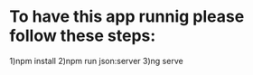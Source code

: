 # To have this app runnig please follow these steps:
1)npm install
2)npm run json:server
3)ng serve
